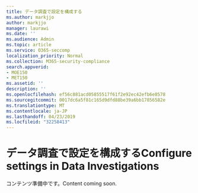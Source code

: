 ```yaml
---
title: データ調査で設定を構成する
ms.author: markjjo
author: markjjo
manager: laurawi
ms.date: ''
ms.audience: Admin
ms.topic: article
ms.service: O365-seccomp
localization_priority: Normal
ms.collection: M365-security-compliance
search.appverid:
- MOE150
- MET150
ms.assetid: ''
description: ''
ms.openlocfilehash: ef56c881acd05855517f61f2e92ec42efb6e8578
ms.sourcegitcommit: 0017dc6a5f81c165d9dfd88be39a6bb17856582e
ms.translationtype: MT
ms.contentlocale: ja-JP
ms.lasthandoff: 04/23/2019
ms.locfileid: "32258413"
---
```

# <a name="configure-settings-in-data-investigations"></a><span data-ttu-id="da71d-102">データ調査で設定を構成する</span><span class="sxs-lookup"><span data-stu-id="da71d-102">Configure settings in Data Investigations</span></span>

<span data-ttu-id="da71d-103">コンテンツ準備中です。</span><span class="sxs-lookup"><span data-stu-id="da71d-103">Content coming soon.</span></span>